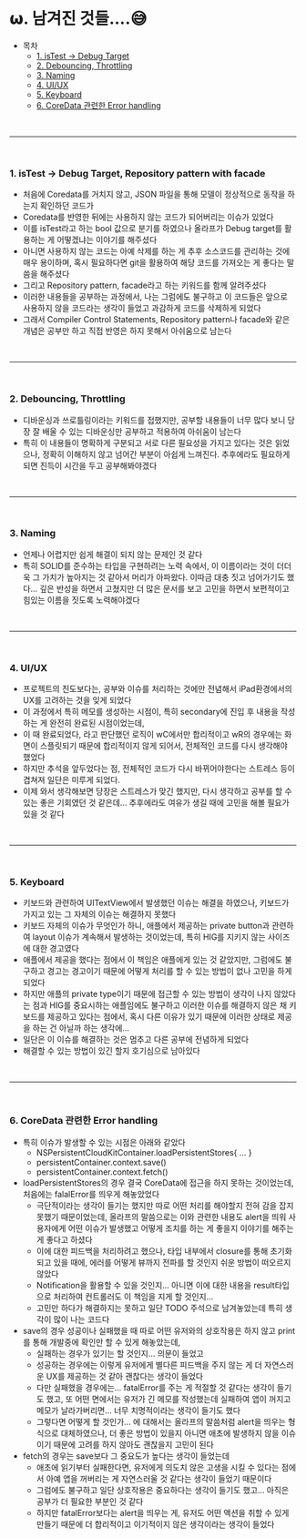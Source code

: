 # 𝞈. 남겨진 것들....😅

* 목차
    * [1. isTest -> Debug Target](#1-istest---debug-target)
    * [2. Debouncing, Throttling](#2-debouncing-throttling)
    * [3. Naming](#3-naming)
    * [4. UI/UX](#4-uiux)
    * [5. Keyboard](#5-keyboard)
    * [6. CoreData 관련한 Error handling](#6-coredata--error-handling)

<br>

---

<br>

### 1. isTest -> Debug Target, Repository pattern with facade
* 처음에 Coredata를 거치지 않고, JSON 파일을 통해 모델이 정상적으로 동작을 하는지 확인하던 코드가
* Coredata를 반영한 뒤에는 사용하지 않는 코드가 되어버리는 이슈가 있었다
* 이를 isTest라고 하는 bool 값으로 분기를 하였으나 올라프가 Debug target를 활용하는 게 어떻겠냐는 이야기를 해주셨다
* 아니면 사용하지 않는 코드는 아예 삭제를 하는 게 추후 소스코드를 관리하는 것에 매우 용이하며, 혹시 필요하다면 git을 활용하여 해당 코드를 가져오는 게 좋다는 말씀을 해주셨다
* 그리고 Repository pattern, facade라고 하는 키워드를 함께 알려주셨다
* 이러한 내용들을 공부하는 과정에서, 나는 그럼에도 불구하고 이 코드들은 앞으로 사용하지 않을 코드라는 생각이 들었고 과감하게 코드를 삭제하게 되었다
* 그래서 Compiler Control Statements, Repository pattern나 facade와 같은 개념은 공부만 하고 직접 반영은 하지 못해서 아쉬움으로 남는다

<br>

---

<br>

### 2. Debouncing, Throttling
* 디바운싱과 쓰로틀링이라는 키워드를 접했지만, 공부할 내용들이 너무 많다 보니 당장 잘 배울 수 있는 디바운싱만 공부하고 적용하여 아쉬움이 남는다
* 특히 이 내용들이 명확하게 구분되고 서로 다른 필요성을 가지고 있다는 것은 읽었으나, 정확히 이해하지 않고 넘어간 부분이 아쉽게 느껴진다. 추후에라도 필요하게 되면 진득이 시간을 두고 공부해봐야겠다

<br>

---

<br>

### 3. Naming

* 언제나 어렵지만 쉽게 해결이 되지 않는 문제인 것 같다
* 특히 SOLID를 준수하는 타입을 구현하려는 노력 속에서, 이 이름이라는 것이 더더욱 그 가치가 높아지는 것 같아서 머리가 아파왔다. 이따금 대충 짓고 넘어가기도 했다... 깊은 반성을 하면서 고쳤지만 더 많은 문서를 보고 고민을 하면서 보편적이고 힘있는 이름을 짓도록 노력해야겠다

<br>

---

<br>

### 4. UI/UX
* 프로젝트의 진도보다는, 공부와 이슈를 처리하는 것에만 전념해서 iPad환경에서의 UX를 고려하는 것을 잊게 되었다
* 이 과정에서 특히 메모를 생성하는 시점이, 특히 secondary에 진입 후 내용을 작성하는 게 완전히 완료된 시점이었는데,
* 이 때 완료되었다, 라고 판단했던 로직이 wC에서만 합리적이고 wR의 경우에는 화면이 스플릿되기 때문에 합리적이지 않게 되어서, 전체적인 코드를 다시 생각해야 했었다
* 하지만 추석을 앞두었다는 점, 전체적인 코드가 다시 바뀌어야한다는 스트레스 등이 겹쳐져 일단은 미루게 되었다.
* 이제 와서 생각해보면 당장은 스트레스가 맞긴 했지만, 다시 생각하고 공부를 할 수 있는 좋은 기회였던 것 같은데... 추후에라도 여유가 생길 때에 고민을 해볼 필요가 있을 것 같다

<br>

---

<br>

### 5. Keyboard

* 키보드와 관련하여 UITextView에서 발생했던 이슈는 해결을 하였으나, 키보드가 가지고 있는 그 자체의 이슈는 해결하지 못했다
* 키보드 자체의 이슈가 무엇인가 하니, 애플에서 제공하는 private button과 관련하여 layout 이슈가 계속해서 발생하는 것이었는데, 특히 HIG를 지키지 않는 사이즈에 대한 경고였다
* 애플에서 제공을 했다는 점에서 이 책임은 애플에게 있는 것 같았지만, 그럼에도 불구하고 경고는 경고이기 때문에 어떻게 처리를 할 수 있는 방법이 없나 고민을 하게 되었다
* 하지만 애플의 private type이기 때문에 접근할 수 있는 방법이 생각이 나지 않았다는 점과 HIG를 중요시하는 애플임에도 불구하고 이러한 이슈를 해결하지 않은 채 키보드를 제공하고 있다는 점에서, 혹시 다른 이유가 있기 때문에 이러한 상태로 제공을 하는 건 아닐까 하는 생각에...
* 일단은 이 이슈를 해결하는 것은 멈추고 다른 공부에 전념하게 되었다
* 해결할 수 있는 방법이 있긴 할지 호기심으로 남아있다

<br>

---

<br>

### 6. CoreData 관련한 Error handling

* 특히 이슈가 발생할 수 있는 시점은 아래와 같았다
  * NSPersistentCloudKitContainer.loadPersistentStores{ ... }
  * persistentContainer.context.save()
  * persistentContainer.context.fetch()
* loadPersistentStores의 경우 결국 CoreData에 접근을 하지 못하는 것이었는데, 처음에는 falalError를 띄우게 해놓았었다
  * 극단적이라는 생각이 들기는 했지만 따로 어떤 처리를 해야할지 전혀 감을 잡지 못했기 때문이었는데, 올라프의 말씀으로는 이와 관련한 내용도 alert을 띄워 사용자에게 어떤 이슈가 발생했고 어떻게 조치를 하는 게 좋을지 이야기를 해주는 게 좋다고 하셨다
  * 이에 대한 피드백을 처리하려고 했으나, 타입 내부에서 closure를 통해 초기화되고 있을 때에, 에러를 어떻게 뷰까지 전파를 할 것인지 쉬운 방법이 떠오르지 않았다
  * Notification을 활용할 수 있을 것인지... 아니면 이에 대한 내용을 result타입으로 처리하여 컨트롤러도 이 책임을 지게 할 것인지...
  * 고민만 하다가 해결하지는 못하고 일단 TODO 주석으로 남겨놓았는데 특히 생각이 많이 나는 코드다
* save의 경우 성공이나 실패했을 때 따로 어떤 유저와의 상호작용은 하지 않고 print를 통해 개발중에 확인만 할 수 있게 해놓았는데,
  * 실패하는 경우가 있기는 할 것인지... 의문이 들었고
  * 성공하는 경우에는 이렇게 유저에게 별다른 피드백을 주지 않는 게 더 자연스러운 UX를 제공하는 것 같아 괜찮다는 생각이 들었다
  * 다만 실패했을 경우에는... fatalError를 주는 게 적절할 것 같다는 생각이 들기도 했고, 또 어떤 면에서는 유저가 긴 메모를 작성했는데 실패하여 앱이 꺼지고 메모가 날라가버리면... 너무 치명적이라는 생각이 들기도 했다
  * 그렇다면 어떻게 할 것인가... 에 대해서는 올라프의 말씀처럼 alert을 띄우는 형식으로 대체하였으나, 더 좋은 방법이 있을지 아니면 애초에 발생하지 않을 이슈이기 때문에 고려를 하지 않아도 괜찮을지 고민이 된다
* fetch의 경우는 save보다 그 중요도가 높다는 생각이 들었는데
  * 애초에 읽기부터 실패한다면, 유저에게 의도치 않은 고생을 시킬 수 있다는 점에서 아예 앱을 꺼버리는 게 자연스러울 것 같다는 생각이 들었기 때문이다
  * 그럼에도 불구하고 일단 상호작용은 중요하다는 생각이 들기도 했고... 아직은 공부가 더 필요한 부분인 것 같다
  * 하지만 fatalError보다는 alert을 띄우는 게, 유저도 어떤 액션을 취할 수 있게 만들기 때문에 더 합리적이고 이기적이지 않은 생각이라는 생각이 들었다